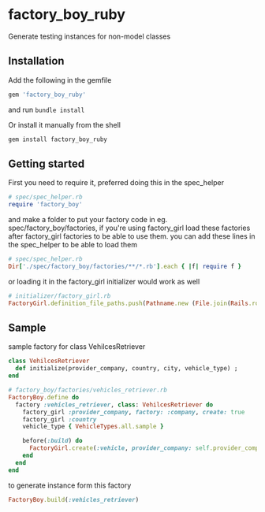 # factory_boy_ruby
Generate testing instances for non-model classes

## Installation 

Add the following in the gemfile 
```ruby
gem 'factory_boy_ruby'
```
and run ``` bundle install ```

Or install it manually from the shell
```bash
gem install factory_boy_ruby
```

## Getting started
First you need to require it, preferred doing this in the spec_helper
```ruby
# spec/spec_helper.rb
require 'factory_boy'
```
and make a folder to put your factory code in eg. spec/factory_boy/factories, if you're using factory_girl load these factories after factory_girl factories to be able to use them.
you can add these lines in the spec_helper to be able to load them
```ruby
# spec/spec_helper.rb
Dir['./spec/factory_boy/factories/**/*.rb'].each { |f| require f }
```
or loading it in the factory_girl initializer would work as well

```ruby
# initializer/factory_girl.rb
FactoryGirl.definition_file_paths.push(Pathname.new (File.join(Rails.root, 'spec/factory_boy')))
```

## Sample
sample factory for class VehilcesRetriever
```ruby
class VehilcesRetriever
  def initialize(provider_company, country, city, vehicle_type) ;
end
```
```ruby
# factory_boy/factories/vehicles_retriever.rb
FactoryBoy.define do
  factory :vehicles_retriever, class: VehilcesRetriever do
    factory_girl :provider_company, factory: :company, create: true
    factory_girl :country
    vehicle_type { VehicleTypes.all.sample }

    before(:build) do
      FactoryGirl.create(:vehicle, provider_company: self.provider_company ,country: self.country, vehicle_type: self.vehicle_type)
    end
  end
end
```
to generate instance form this factory
```ruby
FactoryBoy.build(:vehicles_retriever)
```

